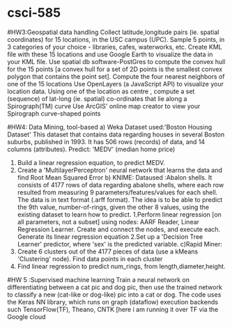 # csci-585
#HW3:Geospatial data handling
Collect latitude,longitude pairs (ie. spatial coordinates) for 15 locations, in the USC campus (UPC). Sample 5 points, in 3 categories of your choice - libraries, cafes, waterworks, etc. 
Create KML file with these 15 locations and  use Google Earth to visualize the data in your KML file.
Use spatial db software-PostGres to compute the convex hull for the 15 points [a convex hull for a set of 2D points is the smallest convex polygon that contains the point set].
Compute the four nearest neighbors of one of the 15 locations 
Use OpenLayers (a JavaScript API) to visualize your location data.
Using one of the location as centre , compute a set (sequence) of lat-long (ie. spatial) co-ordinates that lie along a Spirograph(TM) curve 
Use ArcGIS' online map creator to view your Spirograph curve-shaped points

#HW4: Data Mining, tool-based
a) Weka
Dataset used:'Boston Housing Dataset' 
This dataset that contains data regarding houses in several Boston suburbs, published in 1993. It has 506 rows (records) of data, and 14 columns (attributes).
Predict: 'MEDV' (median home price) 
1. Build a linear regression equation, to predict MEDV. 
2. Create a 'MultilayerPerceptron' neural network that learns the data and find Root Mean Squared Error
b) KNIME:
Dataused :Abalon shells.
It consists of 4177 rows of data regarding abalone shells, where each row resulted from measuring 9 parameters/features/values for each shell. The data is in text format (.arff format). The idea is to be able to predict the 9th value, number-of-rings, given the other 8 values, using the existing dataset to learn how to predict.
1.Perform linear regression [on all parameters, not a subset] using nodes: AARF Reader, Linear Regression Learner. Create and connect the nodes, and execute each. Generate its linear regression equation
2.Set up a 'Decision Tree Learner' predictor, where 'sex' is the predicted variable. 
c)Rapid Miner:
1. Create 6 clusters  out of the 4177 pieces of data (use a kMeans 'Clustering' node). Find data points in each cluster
2. Find linear regression to predict num_rings, from length,diameter,height.

#HW 5 :Supervised machine learning
Train a neural network on differentiating between a cat pic and dog pic, then use the trained network to classify a new (cat-like or dog-like) pic into a cat or dog. 
The code uses the Keras NN library, which runs on graph (dataflow) execution backends such TensorFlow(TF), Theano, CNTK [here i am running it over TF via the Google cloud


